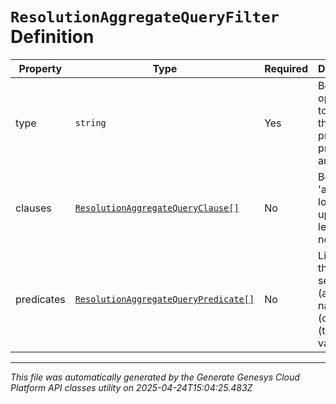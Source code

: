 # `ResolutionAggregateQueryFilter` Definition

| Property | Type | Required | Description |
|----------|------|----------|-------------|
| type | `string` | Yes | Boolean operation to apply to the provided predicates and clauses |
| clauses | [`ResolutionAggregateQueryClause[]`](resolutionaggregatequeryclause-definition.md) | No | Boolean 'and/or' logic with up to two-levels of nesting |
| predicates | [`ResolutionAggregateQueryPredicate[]`](resolutionaggregatequerypredicate-definition.md) | No | Like a three-word sentence: (attribute-name) (operator) (target-value). |

---

*This file was automatically generated by the Generate Genesys Cloud Platform API classes utility on 2025-04-24T15:04:25.483Z*